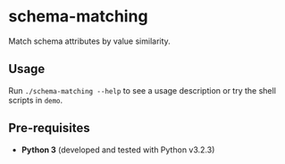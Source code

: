 schema-matching
===============

Match schema attributes by value similarity.


Usage
-----

Run `./schema-matching --help` to see a usage description or try the shell scripts in `demo`.


Pre-requisites
--------------

 - **Python 3** (developed and tested with Python v3.2.3)
